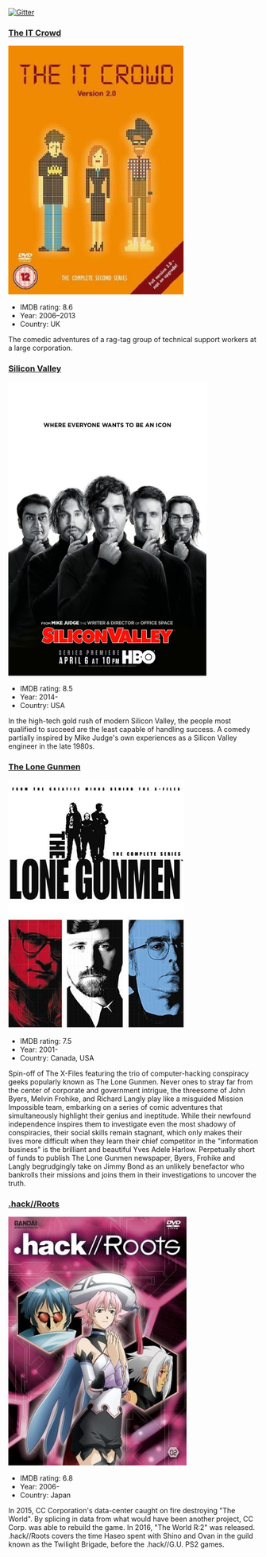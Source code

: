 [![Gitter](https://badges.gitter.im/Join%20Chat.svg)](https://gitter.im/greybax/IT-films?utm_source=badge&utm_medium=badge&utm_campaign=pr-badge)

### [The IT Crowd](http://www.imdb.com/title/tt0487831)

![The_IT_Crowd](assets/the_it_crowd.jpg)

* IMDB rating: 8.6
* Year: 2006–2013
* Country: UK

The comedic adventures of a rag-tag group of technical support workers at a large corporation.

### [Silicon Valley](http://www.imdb.com/title/tt2575988/)

![silicon_valley](assets/silicon_valley.jpg)

* IMDB rating: 8.5
* Year: 2014-
* Country: USA

In the high-tech gold rush of modern Silicon Valley, the people most qualified to succeed are the least capable of handling success. A comedy partially inspired by Mike Judge's own experiences as a Silicon Valley engineer in the late 1980s.

### [The Lone Gunmen](http://www.imdb.com/title/tt0243069)

![The_Lone_Gunmen](assets/the_lone_gunmen.jpg)

* IMDB rating: 7.5
* Year: 2001-
* Country: Canada, USA

Spin-off of The X-Files featuring the trio of computer-hacking conspiracy geeks popularly known as The Lone Gunmen. Never ones to stray far from the center of corporate and government intrigue, the threesome of John Byers, Melvin Frohike, and Richard Langly play like a misguided Mission Impossible team, embarking on a series of comic adventures that simultaneously highlight their genius and ineptitude. While their newfound independence inspires them to investigate even the most shadowy of conspiracies, their social skills remain stagnant, which only makes their lives more difficult when they learn their chief competitor in the "information business" is the brilliant and beautiful Yves Adele Harlow. Perpetually short of funds to publish The Lone Gunmen newspaper, Byers, Frohike and Langly begrudgingly take on Jimmy Bond as an unlikely benefactor who bankrolls their missions and joins them in their investigations to uncover the truth.

### [.hack//Roots](http://www.imdb.com/title/tt0807655/)

![hack_Roots](assets/hack_roots.jpg)

* IMDB rating: 6.8
* Year: 2006-
* Country: Japan

In 2015, CC Corporation's data-center caught on fire destroying "The World". By splicing in data from what would have been another project, CC Corp. was able to rebuild the game. In 2016, "The World R:2" was released. .hack//Roots covers the time Haseo spent with Shino and Ovan in the guild known as the Twilight Brigade, before the .hack//G.U. PS2 games.